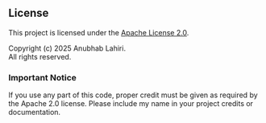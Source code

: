 ## License
This project is licensed under the [Apache License 2.0](LICENSE).

Copyright (c) 2025 Anubhab Lahiri.  
All rights reserved.

### Important Notice
If you use any part of this code, proper credit must be given as required by the Apache 2.0 license. Please include my name in your project credits or documentation.
